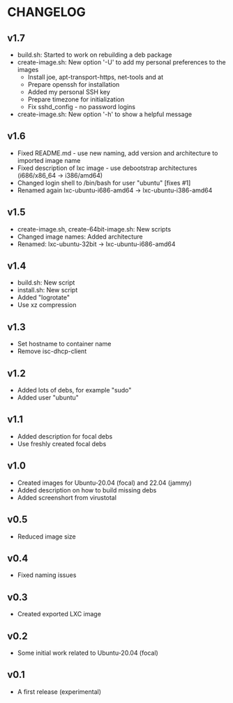 CHANGELOG
=========

v1.7
----

- build.sh: Started to work on rebuilding a deb package
- create-image.sh: New option '-U' to add my personal preferences to the images
  - Install joe, apt-transport-https, net-tools and at
  - Prepare openssh for installation
  - Added my personal SSH key
  - Prepare timezone for initialization
  - Fix sshd_config - no password logins
- create-image.sh: New option '-h' to show a helpful message

v1.6
----

- Fixed README.md - use new naming, add version and architecture to imported image name
- Fixed description of lxc image - use debootstrap architectures (i686/x86_64 -> i386/amd64)
- Changed login shell to /bin/bash for user "ubuntu" [fixes #1]
- Renamed again lxc-ubuntu-i686-amd64 -> lxc-ubuntu-i386-amd64

v1.5
----

- create-image.sh, create-64bit-image.sh: New scripts
- Changed image names: Added architecture
- Renamed: lxc-ubuntu-32bit -> lxc-ubuntu-i686-amd64

v1.4
----

- build.sh: New script
- install.sh: New script
- Added "logrotate"
- Use xz compression

v1.3
----

- Set hostname to container name
- Remove isc-dhcp-client

v1.2
----

- Added lots of debs, for example "sudo"
- Added user "ubuntu"

v1.1
----

- Added description for focal debs
- Use freshly created focal debs

v1.0
----

- Created images for Ubuntu-20.04 (focal) and 22.04 (jammy)
- Added description on how to build missing debs
- Added screenshort from virustotal

v0.5
----

- Reduced image size

v0.4
----

- Fixed naming issues

v0.3
----

- Created exported LXC image

v0.2
----

- Some initial work related to Ubuntu-20.04 (focal)

v0.1
----

- A first release (experimental)
